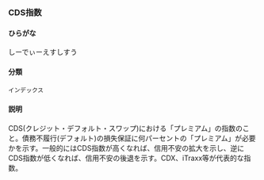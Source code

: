 <div style="display:none;">

## [あ行](securities-terms?id=あ行)
## [か行](securities-terms?id=か行)
## [さ行](securities-terms?id=さ行)

</div>

### CDS指数

#### ひらがな

しーでぃーえすしすう

#### 分類

`インデックス`

#### 説明

CDS(クレジット・デフォルト・スワップ)における「プレミアム」の指数のこと。債務不履行(デフォルト)の損失保証に何パーセントの「プレミアム」が必要かを示す。一般的にはCDS指数が高くなれば、信用不安の拡大を示し、逆にCDS指数が低くなれば、信用不安の後退を示す。CDX、iTraxx等が代表的な指数。

<div style="display:none;">

## [た行](securities-terms?id=た行)
## [な行](securities-terms?id=な行)
## [は行](securities-terms?id=は行)
## [ま行](securities-terms?id=ま行)
## [や行](securities-terms?id=や行)
## [ら行](securities-terms?id=ら行)
## [わ行](securities-terms?id=わ行)
## [英数字・記号](securities-terms?id=英数字・記号)

</div>

